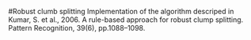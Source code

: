 #Robust clumb splitting
Implementation of the algorithm descriped in
Kumar, S. et al., 2006. A rule-based approach for robust clump splitting. Pattern Recognition, 39(6), pp.1088–1098.
